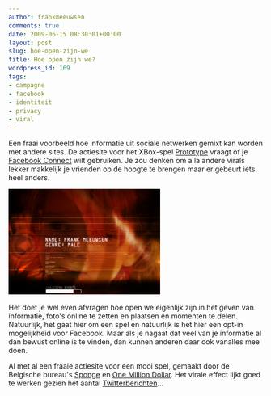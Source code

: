 ```yaml
---
author: frankmeeuwsen
comments: true
date: 2009-06-15 08:30:01+00:00
layout: post
slug: hoe-open-zijn-we
title: Hoe open zijn we?
wordpress_id: 169
tags:
- campagne
- facebook
- identiteit
- privacy
- viral
---
```


Een fraai voorbeeld hoe informatie uit sociale netwerken gemixt kan worden met andere sites. De actiesite voor het XBox-spel [Prototype](http://www.prototype-experience.com/) vraagt of je [Facebook Connect](http://www.dutchcowboys.nl/socialmedia/15641) wilt gebruiken. Je zou denken om a la andere virals lekker makkelijk je vrienden op de hoogte te brengen maar er gebeurt iets heel anders.

[![Prototype](../images/uploadimages/Brain-0058-300x209.png)](../images/uploadimages/Brain-0058.png)

Het doet je wel even afvragen hoe open we eigenlijk zijn in het geven van informatie, foto's online te zetten en plaatsen en momenten te delen. Natuurlijk, het gaat hier om een spel en natuurlijk is het hier een opt-in mogelijkheid voor Facebook. Maar als je nagaat dat veel van je informatie al dan bewust online is te vinden, dan kunnen anderen daar ook vanalles mee doen.

Al met al een fraaie actiesite voor een mooi spel, gemaakt door de Belgische bureau's [Sponge](http://www.thesponge.be/) en [One Million Dollar](http://1md.be/). Het virale effect lijkt goed te werken gezien het aantal [Twitterberichten](http://search.twitter.com/search?q=prototype+experience)...
